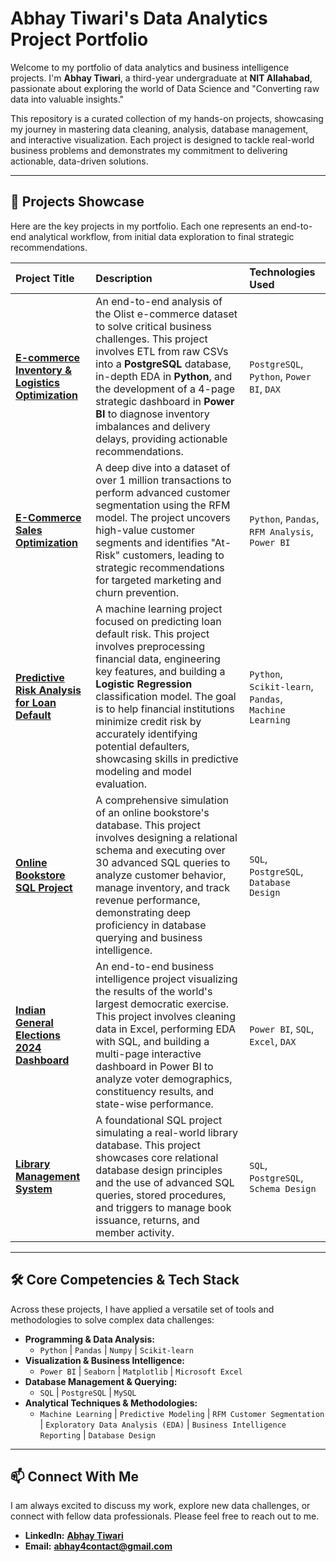 # Abhay Tiwari's Data Analytics Project Portfolio

Welcome to my portfolio of data analytics and business intelligence projects. I'm **Abhay Tiwari**, a third-year undergraduate at **NIT Allahabad**, passionate about exploring the world of Data Science and "Converting raw data into valuable insights."

This repository is a curated collection of my hands-on projects, showcasing my journey in mastering data cleaning, analysis, database management, and interactive visualization. Each project is designed to tackle real-world business problems and demonstrates my commitment to delivering actionable, data-driven solutions.

---

## 🚀 Projects Showcase

Here are the key projects in my portfolio. Each one represents an end-to-end analytical workflow, from initial data exploration to final strategic recommendations.

| Project Title                                                                                    | Description                                                                                                                                                                                                                                                                                                                                                                                            | Technologies Used                                               |
| :----------------------------------------------------------------------------------------------- | :--------------------------------------------------------------------------------------------------------------------------------------------------------------------------------------------------------------------------------------------------------------------------------------------------------------------------------------------------------------------------------------------------------- | :-------------------------------------------------------------- |
| **[E-commerce Inventory & Logistics Optimization](./E-Commerce-Inventory-Logistics-Project/)** | An end-to-end analysis of the Olist e-commerce dataset to solve critical business challenges. This project involves ETL from raw CSVs into a **PostgreSQL** database, in-depth EDA in **Python**, and the development of a 4-page strategic dashboard in **Power BI** to diagnose inventory imbalances and delivery delays, providing actionable recommendations. | `PostgreSQL`, `Python`, `Power BI`, `DAX`                       |
| **[E-Commerce Sales Optimization](./E-Commerce-Sales-Optimization/)** | A deep dive into a dataset of over 1 million transactions to perform advanced customer segmentation using the RFM model. The project uncovers high-value customer segments and identifies "At-Risk" customers, leading to strategic recommendations for targeted marketing and churn prevention.                                                                                                                   | `Python`, `Pandas`, `RFM Analysis`, `Power BI`                  |
| **[Predictive Risk Analysis for Loan Default](./Predictive-Risk-Analysis-Loan-Default/)** | A machine learning project focused on predicting loan default risk. This project involves preprocessing financial data, engineering key features, and building a **Logistic Regression** classification model. The goal is to help financial institutions minimize credit risk by accurately identifying potential defaulters, showcasing skills in predictive modeling and model evaluation. | `Python`, `Scikit-learn`, `Pandas`, `Machine Learning`            |
| **[Online Bookstore SQL Project](./Online-Bookstore-SQL-Project/)** | A comprehensive simulation of an online bookstore's database. This project involves designing a relational schema and executing over 30 advanced SQL queries to analyze customer behavior, manage inventory, and track revenue performance, demonstrating deep proficiency in database querying and business intelligence.                                                                                             | `SQL`, `PostgreSQL`, `Database Design`                          |
| **[Indian General Elections 2024 Dashboard](./Indian-General-Election-2024-PowerBI-Project/)** | An end-to-end business intelligence project visualizing the results of the world's largest democratic exercise. This project involves cleaning data in Excel, performing EDA with SQL, and building a multi-page interactive dashboard in Power BI to analyze voter demographics, constituency results, and state-wise performance.                                                                           | `Power BI`, `SQL`, `Excel`, `DAX`                               |
| **[Library Management System](./Library-Management-System-SQL-Project/)** | A foundational SQL project simulating a real-world library database. This project showcases core relational database design principles and the use of advanced SQL queries, stored procedures, and triggers to manage book issuance, returns, and member activity.                                                                                                                                                 | `SQL`, `PostgreSQL`, `Schema Design`                          |

---

## 🛠️ Core Competencies & Tech Stack

Across these projects, I have applied a versatile set of tools and methodologies to solve complex data challenges:

-   **Programming & Data Analysis:**
    -   `Python` | `Pandas` | `Numpy` | `Scikit-learn`
-   **Visualization & Business Intelligence:**
    -   `Power BI` | `Seaborn` | `Matplotlib` | `Microsoft Excel` 
-   **Database Management & Querying:**
    -   `SQL` | `PostgreSQL` | `MySQL`
-   **Analytical Techniques & Methodologies:**
    -   `Machine Learning` | `Predictive Modeling` | `RFM Customer Segmentation` | `Exploratory Data Analysis (EDA)` | `Business Intelligence Reporting` | `Database Design`

---

## 📫 Connect With Me

I am always excited to discuss my work, explore new data challenges, or connect with fellow data professionals. Please feel free to reach out to me.

-   **LinkedIn:** [**Abhay Tiwari**](https://www.linkedin.com/in/thekushak/)
-   **Email:** [**abhay4contact@gmail.com**](mailto:abhay4contact@gmail.com)
